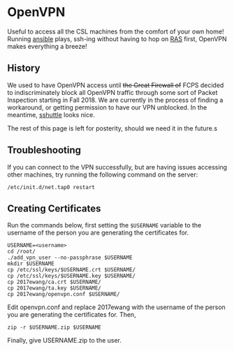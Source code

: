# OpenVPN

Useful to access all the CSL machines from the comfort of your own home! Running [ansible](../tools/ansible.md) plays, ssh-ing without having to hop on [RAS](../../services/remote-access/) first, OpenVPN makes everything a breeze!

## History

We used to have OpenVPN access until ~~the Great Firewall of~~ FCPS decided to indiscriminately block all OpenVPN traffic through some sort of Packet Inspection starting in Fall 2018. We are currently in the process of finding a workaround, or getting permission to have our VPN unblocked. In the meantime, [sshuttle](https://sshuttle.readthedocs.io/en/stable/) looks nice.

The rest of this page is left for posterity, should we need it in the future.s

## Troubleshooting

If you can connect to the VPN successfully, but are having issues accessing other machines, try running the following command on the server:

```text
/etc/init.d/net.tap0 restart
```

## Creating Certificates

Run the commands below, first setting the `$USERNAME` variable to the username of the person you are generating the certificates for.

```text
USERNAME=<username>
cd /root/
./add_vpn_user --no-passphrase $USERNAME
mkdir $USERNAME
cp /etc/ssl/keys/$USERNAME.crt $USERNAME/
cp /etc/ssl/keys/$USERNAME.key $USERNAME/
cp 2017ewang/ca.crt $USERNAME/
cp 2017ewang/ta.key $USERNAME/
cp 2017ewang/openvpn.conf $USERNAME/
```

Edit openvpn.conf and replace 2017ewang with the username of the person you are generating the certificates for. Then,

```text
zip -r $USERNAME.zip $USERNAME
```

Finally, give USERNAME.zip to the user.

